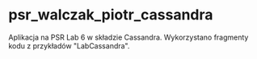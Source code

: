 # psr_walczak_piotr_cassandra
Aplikacja na PSR Lab 6 w składzie Cassandra. Wykorzystano fragmenty kodu z przykładów "LabCassandra".
